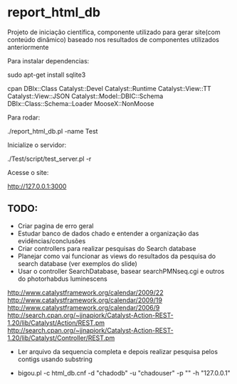 # report_html_db
Projeto de iniciação científica, componente utilizado para gerar site(com conteúdo dinâmico) baseado nos resultados de componentes utilizados anteriormente

Para instalar dependencias:

sudo apt-get install sqlite3

cpan DBIx::Class Catalyst::Devel Catalyst::Runtime Catalyst::View::TT Catalyst::View::JSON Catalyst::Model::DBIC::Schema  DBIx::Class::Schema::Loader MooseX::NonMoose

Para rodar:

./report_html_db.pl -name Test

Inicialize o servidor:

./Test/script/test_server.pl -r
  
Acesse o site:

http://127.0.0.1:3000


TODO:
-
-	Criar pagina de erro geral
-	Estudar banco de dados chado e entender a organização das evidências/conclusões
-	Criar controllers para realizar pesquisas do Search database
-	Planejar como vai funcionar as views do resultados da pesquisa do search database (ver exemplos do slide)
-	Usar o controller SearchDatabase, basear searchPMNseq.cgi e outros do photorhabdus luminescens

http://www.catalystframework.org/calendar/2009/22
http://www.catalystframework.org/calendar/2009/19
http://www.catalystframework.org/calendar/2006/9
http://search.cpan.org/~jjnapiork/Catalyst-Action-REST-1.20/lib/Catalyst/Action/REST.pm
http://search.cpan.org/~jjnapiork/Catalyst-Action-REST-1.20/lib/Catalyst/Controller/REST.pm


-	Ler arquivo da sequencia completa e depois realizar pesquisa pelos contigs usando substring

-	bigou.pl -c html_db.cnf -d "chadodb" -u "chadouser" -p "" -h "127.0.0.1"

